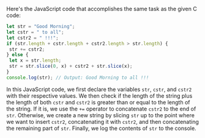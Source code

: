 Here's the JavaScript code that accomplishes the same task as the given C code:
```javascript
let str = "Good Morning";
let cstr = " to all";
let cstr2 = " !!!";
if (str.length + cstr.length + cstr2.length > str.length) {
 str += cstr2;
} else {
 let x = str.length;
 str = str.slice(0, x) + cstr2 + str.slice(x);
}
console.log(str); // Output: Good Morning to all !!!
```
In this JavaScript code, we first declare the variables `str`, `cstr`, and `cstr2` with their respective values. We then check if the length of the string plus the length of both `cstr` and `cstr2` is greater than or equal to the length of the string. If it is, we use the `+=` operator to concatenate `cstr2` to the end of `str`. Otherwise, we create a new string by slicing `str` up to the point where we want to insert `cstr2`, concatenating it with `cstr2`, and then concatenating the remaining part of `str`. Finally, we log the contents of `str` to the console.

